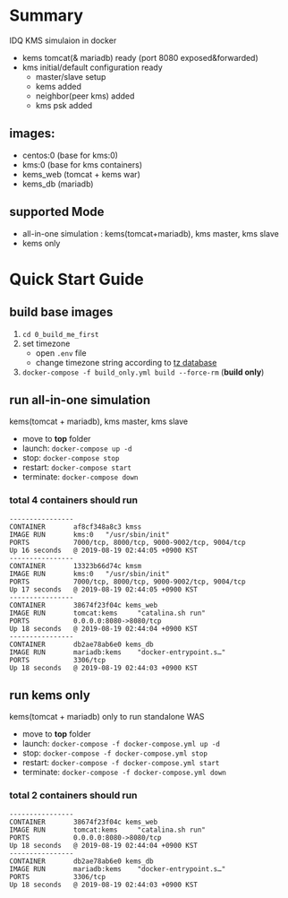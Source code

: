 # Summary
IDQ KMS simulaion in docker
* kems tomcat(& mariadb) ready (port 8080 exposed&forwarded)
* kms initial/default configuration ready
  * master/slave setup
  * kems added
  * neighbor(peer kms) added
  * kms psk added

## images:
* centos:0 (base for kms:0)
* kms:0 (base for kms containers)
* kems_web (tomcat + kems war)
* kems_db (mariadb)

## supported Mode
* all-in-one simulation : kems(tomcat+mariadb), kms master, kms slave
* kems only

# Quick Start Guide

## build base images
1. `cd 0_build_me_first`
2. set timezone
   * open `.env` file
   * change timezone string according to [tz database](https://en.wikipedia.org/wiki/List_of_tz_database_time_zones "Title")
3. `docker-compose -f build_only.yml build --force-rm` (**build only**)

## run all-in-one simulation
kems(tomcat + mariadb), kms master, kms slave
* move to **top** folder
* launch: `docker-compose up -d`
* stop: `docker-compose stop`
* restart: `docker-compose start`
* terminate: `docker-compose down`
### total 4 containers should run
```
----------------
CONTAINER       af8cf348a8c3 kmss
IMAGE RUN       kms:0   "/usr/sbin/init"
PORTS           7000/tcp, 8000/tcp, 9000-9002/tcp, 9004/tcp
Up 16 seconds   @ 2019-08-19 02:44:05 +0900 KST
----------------
CONTAINER       13323b66d74c kmsm
IMAGE RUN       kms:0   "/usr/sbin/init"
PORTS           7000/tcp, 8000/tcp, 9000-9002/tcp, 9004/tcp
Up 17 seconds   @ 2019-08-19 02:44:05 +0900 KST
----------------
CONTAINER       38674f23f04c kems_web
IMAGE RUN       tomcat:kems     "catalina.sh run"
PORTS           0.0.0.0:8080->8080/tcp
Up 18 seconds   @ 2019-08-19 02:44:04 +0900 KST
----------------
CONTAINER       db2ae78ab6e0 kems_db
IMAGE RUN       mariadb:kems    "docker-entrypoint.s…"
PORTS           3306/tcp
Up 18 seconds   @ 2019-08-19 02:44:03 +0900 KST
```

## run **kems** only
kems(tomcat + mariadb) only to run standalone WAS
* move to **top** folder
* launch: `docker-compose -f docker-compose.yml up -d`
* stop: `docker-compose -f docker-compose.yml stop`
* restart: `docker-compose -f docker-compose.yml start`
* terminate: `docker-compose -f docker-compose.yml down`
### total 2 containers should run
```
----------------
CONTAINER       38674f23f04c kems_web
IMAGE RUN       tomcat:kems     "catalina.sh run"
PORTS           0.0.0.0:8080->8080/tcp
Up 18 seconds   @ 2019-08-19 02:44:04 +0900 KST
----------------
CONTAINER       db2ae78ab6e0 kems_db
IMAGE RUN       mariadb:kems    "docker-entrypoint.s…"
PORTS           3306/tcp
Up 18 seconds   @ 2019-08-19 02:44:03 +0900 KST
```
